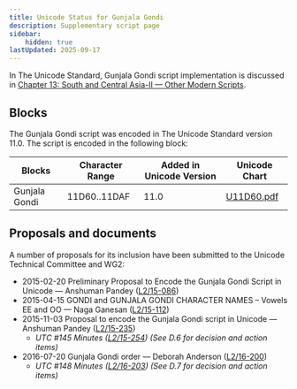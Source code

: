 ```yaml
---
title: Unicode Status for Gunjala Gondi
description: Supplementary script page
sidebar:
    hidden: true
lastUpdated: 2025-09-17
---
```


In The Unicode Standard, Gunjala Gondi script implementation is discussed in [Chapter 13: South and Central Asia-II — Other Modern Scripts](https://www.unicode.org/versions/latest/core-spec/chapter-13/#G39306).

## Blocks

The Gunjala Gondi script was encoded in The Unicode Standard version 11.0. The script is encoded in the following block:

| Blocks | Character Range | Added in Unicode Version | Unicode Chart |
| ------ | --------------- | ------------------------ | ------------- |
| Gunjala Gondi | 11D60..11DAF | 11.0 | [U11D60.pdf](http://www.unicode.org/charts/PDF/U11D60.pdf) |

## Proposals and documents

A number of proposals for its inclusion have been submitted to the Unicode Technical Committee and WG2:
- 2015-02-20 Preliminary Proposal to Encode the Gunjala Gondi Script in Unicode — Anshuman Pandey ([L2/15-086](http://www.unicode.org/cgi-bin/GetMatchingDocs.pl?L2/15-086))
- 2015-04-15 GONDI and GUNJALA GONDI CHARACTER NAMES – Vowels EE and OO — Naga Ganesan ([L2/15-112](http://www.unicode.org/cgi-bin/GetMatchingDocs.pl?L2/15-112))
- 2015-11-03 Proposal to encode the Gunjala Gondi script in Unicode — Anshuman Pandey ([L2/15-235](http://www.unicode.org/cgi-bin/GetMatchingDocs.pl?L2/15-235))
  - _UTC #145 Minutes ([L2/15-254](http://www.unicode.org/cgi-bin/GetMatchingDocs.pl?L2/15-254)) (See D.6 for decision and action items)_
- 2016-07-20 Gunjala Gondi order — Deborah Anderson ([L2/16-200](http://www.unicode.org/cgi-bin/GetMatchingDocs.pl?L2/16-200))
  - _UTC #148 Minutes ([L2/16-203](http://www.unicode.org/cgi-bin/GetMatchingDocs.pl?L2/16-203)) (See D.7 for decision and action items)_
